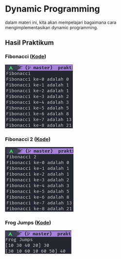 # Dynamic Programming
dalam materi ini, kita akan mempelajari bagaimana cara mengimplementasikan dynamic programming.

## Hasil Praktikum

### Fibonacci ([Kode](./praktikum/fibonacci/fibonacci.go))
![fibonacci](./screenshots/fibonacci.png)

### Fibonacci 2 ([Kode](./praktikum/fibonacci2/fibonacci2.go))
![fibonacci2](./screenshots/fibonacci2.png)

### Frog Jumps ([Kode](./praktikum/frog/frog.go))
![frog](./screenshots/frog.png)
